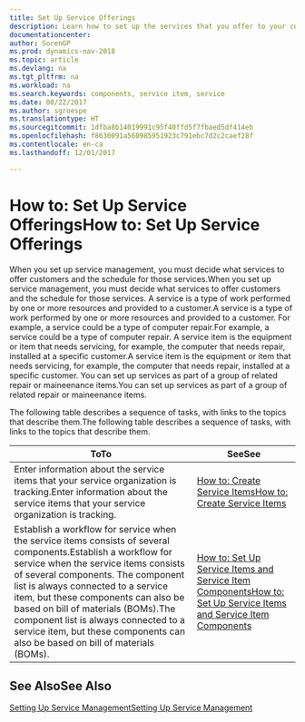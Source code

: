 ```yaml
---
title: Set Up Service Offerings
description: Learn how to set up the services that you offer to your customers.
documentationcenter: 
author: SorenGP
ms.prod: dynamics-nav-2018
ms.topic: article
ms.devlang: na
ms.tgt_pltfrm: na
ms.workload: na
ms.search.keywords: components, service item, service
ms.date: 08/22/2017
ms.author: sgroespe
ms.translationtype: HT
ms.sourcegitcommit: 1dfba8b14019991c95f40ffd5f7fbaed5df414eb
ms.openlocfilehash: f8630091a560985951923c791ebc7d2c2caef28f
ms.contentlocale: en-ca
ms.lasthandoff: 12/01/2017

---
```


# <a name="how-to-set-up-service-offerings"></a><span data-ttu-id="88b04-103">How to: Set Up Service Offerings</span><span class="sxs-lookup"><span data-stu-id="88b04-103">How to: Set Up Service Offerings</span></span>
<span data-ttu-id="88b04-104">When you set up service management, you must decide what services to offer customers and the schedule for those services.</span><span class="sxs-lookup"><span data-stu-id="88b04-104">When you set up service management, you must decide what services to offer customers and the schedule for those services.</span></span> <span data-ttu-id="88b04-105">A service is a type of work performed by one or more resources and provided to a customer.</span><span class="sxs-lookup"><span data-stu-id="88b04-105">A service is a type of work performed by one or more resources and provided to a customer.</span></span> <span data-ttu-id="88b04-106">For example, a service could be a type of computer repair.</span><span class="sxs-lookup"><span data-stu-id="88b04-106">For example, a service could be a type of computer repair.</span></span> <span data-ttu-id="88b04-107">A service item is the equipment or item that needs servicing, for example, the computer that needs repair, installed at a specific customer.</span><span class="sxs-lookup"><span data-stu-id="88b04-107">A service item is the equipment or item that needs servicing, for example, the computer that needs repair, installed at a specific customer.</span></span> <span data-ttu-id="88b04-108">You can set up services as part of a group of related repair or maineenance items.</span><span class="sxs-lookup"><span data-stu-id="88b04-108">You can set up services as part of a group of related repair or maineenance items.</span></span>  
  
<span data-ttu-id="88b04-109">The following table describes a sequence of tasks, with links to the topics that describe them.</span><span class="sxs-lookup"><span data-stu-id="88b04-109">The following table describes a sequence of tasks, with links to the topics that describe them.</span></span>  
  
|<span data-ttu-id="88b04-110">**To**</span><span class="sxs-lookup"><span data-stu-id="88b04-110">**To**</span></span>|<span data-ttu-id="88b04-111">**See**</span><span class="sxs-lookup"><span data-stu-id="88b04-111">**See**</span></span>|  
|------------|-------------|  
|<span data-ttu-id="88b04-112">Enter information about the service items that your service organization is tracking.</span><span class="sxs-lookup"><span data-stu-id="88b04-112">Enter information about the service items that your service organization is tracking.</span></span>|[<span data-ttu-id="88b04-113">How to: Create Service Items</span><span class="sxs-lookup"><span data-stu-id="88b04-113">How to: Create Service Items</span></span>](service-how-to-create-service-items.md)|  
|<span data-ttu-id="88b04-114">Establish a workflow for service when the service items consists of several components.</span><span class="sxs-lookup"><span data-stu-id="88b04-114">Establish a workflow for service when the service items consists of several components.</span></span> <span data-ttu-id="88b04-115">The component list is always connected to a service item, but these components can also be based on bill of materials (BOMs).</span><span class="sxs-lookup"><span data-stu-id="88b04-115">The component list is always connected to a service item, but these components can also be based on bill of materials (BOMs).</span></span>|[<span data-ttu-id="88b04-116">How to: Set Up Service Items and Service Item Components</span><span class="sxs-lookup"><span data-stu-id="88b04-116">How to: Set Up Service Items and Service Item Components</span></span>](service-how-setup-service-items.md)|  
  
## <a name="see-also"></a><span data-ttu-id="88b04-117">See Also</span><span class="sxs-lookup"><span data-stu-id="88b04-117">See Also</span></span>  
[<span data-ttu-id="88b04-118">Setting Up Service Management</span><span class="sxs-lookup"><span data-stu-id="88b04-118">Setting Up Service Management</span></span>](service-setup-service.md)   
